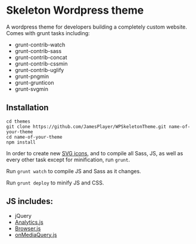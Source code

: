 # Skeleton Wordpress theme

A wordpress theme for developers building a completely custom website. Comes with grunt tasks including:
- grunt-contrib-watch
- grunt-contrib-sass
- grunt-contrib-concat
- grunt-contrib-cssmin
- grunt-contrib-uglify
- grunt-pngmin
- grunt-grunticon
- grunt-svgmin

## Installation

```
cd themes
git clone https://github.com/JamesPlayer/WPSkeletonTheme.git name-of-your-theme
cd name-of-your-theme
npm install
```

In order to create new [SVG icons](https://github.com/filamentgroup/grunticon), and to compile all Sass, JS, as well as every other task except for minification, run `grunt`.

Run `grunt watch` to compile JS and Sass as it changes.

Run `grunt deploy` to minify JS and CSS.

## JS includes:
- jQuery
- [Analytics.js](https://github.com/springload/Analytics.js)
- [Browser.js](https://github.com/JamesPlayer/Browser.js)
- [onMediaQuery.js](https://github.com/JoshBarr/on-media-query)
